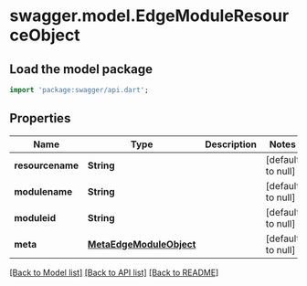 # swagger.model.EdgeModuleResourceObject

## Load the model package
```dart
import 'package:swagger/api.dart';
```

## Properties
Name | Type | Description | Notes
------------ | ------------- | ------------- | -------------
**resourcename** | **String** |  | [default to null]
**modulename** | **String** |  | [default to null]
**moduleid** | **String** |  | [default to null]
**meta** | [**MetaEdgeModuleObject**](MetaEdgeModuleObject.md) |  | [default to null]

[[Back to Model list]](../README.md#documentation-for-models) [[Back to API list]](../README.md#documentation-for-api-endpoints) [[Back to README]](../README.md)


